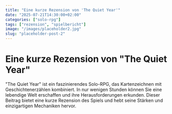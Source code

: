 ```yaml
---
title: "Eine kurze Rezension von 'The Quiet Year'"
date: "2025-07-21T14:30:00+02:00"
categories: ["solo-rpg"]
tags: ["rezension", "spielbericht"]
image: "/images/placeholder2.jpg"
slug: "placeholder-post-2"
---
```


# Eine kurze Rezension von "The Quiet Year"

"The Quiet Year" ist ein faszinierendes Solo-RPG, das Kartenzeichnen mit Geschichtenerzählen kombiniert. In nur wenigen Stunden können Sie eine lebendige Welt erschaffen und ihre Herausforderungen erkunden. Dieser Beitrag bietet eine kurze Rezension des Spiels und hebt seine Stärken und einzigartigen Mechaniken hervor.
